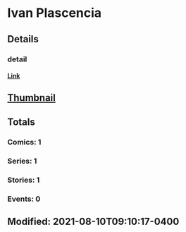 # Ivan  Plascencia 
## Details
### detail
#### [Link](http://marvel.com/comics/creators/13809/ivan_plascencia?utm_campaign=apiRef&utm_source=225578a89fc76f3d20fbffda5d17a88d)
## [Thumbnail](http://i.annihil.us/u/prod/marvel/i/mg/b/40/image_not_available.jpg)
## Totals
### Comics: 1
### Series: 1
### Stories: 1
### Events: 0
## Modified: 2021-08-10T09:10:17-0400